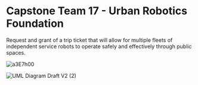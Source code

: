 # Capstone Team  17 - Urban Robotics Foundation
Request and grant of a trip ticket that will allow for multiple fleets of independent service robots to operate safely and effectively through public spaces.

![a3E7h00](https://user-images.githubusercontent.com/46917483/156659297-15911d0f-762b-4a06-b83c-12c2142dab92.png)

![UML Diagram Draft V2 (2)](https://user-images.githubusercontent.com/46917483/161314769-14bf2477-2d30-4635-ad5c-333ddeefad20.jpg)
